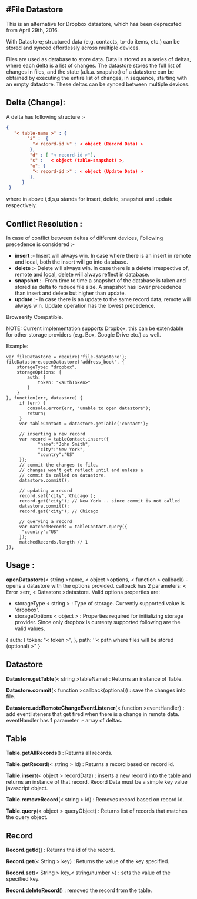 #**File Datastore**
----------------------------------------------------------------

This is an alternative for Dropbox datastore, which has been deprecated from  April 29th, 2016. 

With Datastore; structured data (e.g. contacts, to-do items, etc.) can be stored and synced effortlessly across multiple devices. 

Files are used as database to store data. Data is stored as a series of deltas, where each delta is a list of changes. The datastore stores the full list of changes in files, and the state (a.k.a. snapshot) of a datastore can be obtained by executing the entire list of changes, in sequence, starting with an empty datastore. These deltas can be synced between multiple devices.

**Delta (Change):**
---------------------
A delta has following structure :-

```json
{
   "< table-name >" : {
        "i" :  {
          "< record-id >" : < object (Record Data) >
         },
         "d" : [ "< record-id >"],
         "s" :   < object (table-snapshot) >,
         "u": {
          "< record-id >" : < object (Update Data) >
         },
      }
 }
```
where in above i,d,s,u stands for insert, delete, snapshot and update respectively. 

**Conflict Resolution :**
---------------------
In case of conflict between deltas of different devices, Following precedence is considered :- 

 - **insert** :- Insert will always win. In case where there is an insert in remote and local, both the insert will go into database.
 - **delete** :- Delete will always win. In case  there is a delete irrespective of, remote and local, delete will always reflect in database. 
 -  **snapshot** :- From time to time a snapshot of the database is taken and stored as delta to reduce file size. A snapshot has lower precedence than insert and delete but higher than update.
 - **update** :- In case there is an update to the same record data, remote will always win. Update operation has the lowest precedence.


Browserify Compatible.

NOTE: 
Current implementation supports Dropbox, this can be extendable for other storage providers (e.g. Box, Google Drive etc.) as well.

Example:

    var fileDatastore = require('file-datastore');
    fileDatastore.openDatastore('address_book', {
        storageType: "dropbox",
        storageOptions: {
            auth: {
                token: "<authToken>"
            }
        }
    }, function(err, datastore) {
         if (err) {
            console.error(err, "unable to open datastore");
            return;
         }
         var tableContact = datastore.getTable('contact');
         
         // inserting a new record
         var record = tableContact.insert({
                "name":"John Smith",
                "city":"New York",
                "country":"US"
         });
         // commit the changes to file. 
         // changes won't get reflect until and unless a 
         // commit is called on datastore.
         datastore.commit(); 
        
         // updating a record 
         record.set('city','Chicago');
         record.get('city'); // New York .. since commit is not called
         datastore.commit(); 
         record.get('city'); // Chicago
        
         // querying a record
         var matchedRecords = tableContact.query({
          "country":"US"
         });
         matchedRecords.length // 1        
    });


   

**Usage :**
---------------------

**openDatastore**(< string >name, < object >options, < function > callback) - opens a datastore with the options provided. callback has 2 parameters: < Error >err, < Datastore >datastore. Valid options properties are:
   

 - storageType < string > : Type of storage. Currently supported value is 'dropbox'.
 - storageOptions < object > : Properties required for initializing storage provider. Since only dropbox is currenty supported following are the valid values. 

 {
            auth: {
                token: "< token >",
            },
            path: ''< path where files will be stored (optional) >" 
        }
        

  
   



Datastore
---------

**Datastore.getTable**(< string >tableName) : Returns an instance of Table.

**Datastore.commit**(< function >callback(optional)) : save the changes into file.

**Datastore.addRemoteChangeEventListener**(< function >eventHandler) : add eventlisteners that get fired when there is a change in remote data. eventHandler has 1 parameter :- array of deltas.

Table
-----

**Table.getAllRecords**() : Returns all records.
 
 **Table.getRecord**(< string > Id) : Returns a record based on record id.
 
**Table.insert**(< object > recordData) : inserts a new record into the table and returns an instance of that record. Record Data must be a simple key value javascript object.

**Table.removeRecord**(< string > id) : Removes record based on record Id.

**Table.query**(< object > queryObject) : Returns list of records that matches the query object.

Record
------

**Record.getId**() : Returns the id of the record.

**Record.get**(< String > key) : Returns the value of the key specified.

**Record.set**(< String > key,< string/number >) : sets the value of the specified key.

**Record.deleteRecord**() : removed the record from the table.

 





